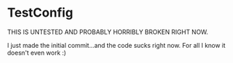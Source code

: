 # TestConfig

THIS IS UNTESTED AND PROBABLY HORRIBLY BROKEN RIGHT NOW.

I just made the initial commit...and the code sucks right now. For all I know it doesn't even work :)
